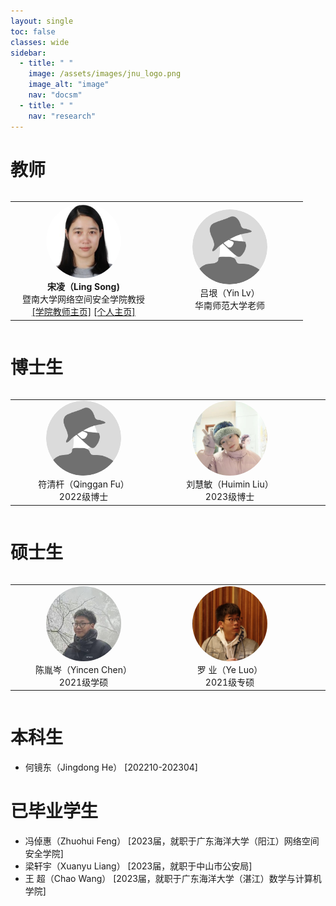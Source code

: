 ```yaml
---
layout: single
toc: false
classes: wide
sidebar:
  - title: " "
    image: /assets/images/jnu_logo.png
    image_alt: "image"
    nav: "docsm"
  - title: " "
    nav: "research"  
---
```


<style type="text/css">
  .member-img-container{
    width: 100%;
    overflow-x: auto; 
    max-width: 1000px; /* 容器最大宽度为100% */
  }
  .member-img-container table{
    width: 1000px; /* 设置容器宽度 */
    table-layout: fixed;
  }
  .member-img-container th{
    text-align: center;
  }
  .member-img-container td{
    text-align: center;
    width: 220px;
  }
  .member-img-container img {
      width: 120px; 
      height: 120px; 
      border-radius: 50%;
      overflow: hidden;
  }

    /* 在较小的屏幕尺寸下调整表格样式 */
  @media screen and (max-width: 1000px) {
    .member-img-container {
      overflow-x: scroll; /* 横向溢出时始终显示滚动条 */
      width: 100%; /* 容器宽度设置为100% */
    }
</style>



<h1>教师</h1>

<div class="member-img-container">
    <table>
        <tr>
            <td>
                <div>
                    <img alt="member" src="/assets/images/members/mem-sl.jpg">
                </div>
                <div>
                    <span><b>宋凌（Ling Song)</b></span><br/>
                    <span>暨南大学网络空间安全学院教授</span><br/>
                      <span><a href="https://cybsec.jnu.edu.cn/2023/1120/c39591a781833/page.htm">[学院教师主页]</a>  <a href="https://sites.google.com/view/ling-song/home">[个人主页]</a></span>
                </div>
            </td>
            <td>
                <div>
                    <img alt="member" src="/assets/images/members/mem-niming.png">
                </div>
                <div>
                    <span>吕垠（Yin Lv）</span><br/>
                    <span>华南师范大学老师</span>
                </div>
            </td>
        </tr>
    </table>
</div>
                      
<h1>博士生</h1>

<div class="member-img-container">
    <table>
        <tr>
            <td>
                <div>
                    <img alt="member" src="/assets/images/members/mem-niming.png">
                </div>
                <div>
                    <span>符清杆（Qinggan Fu）</span><br/>
                    <span>2022级博士</span>
                </div>
            </td>
            <td>
                <div>
                    <img alt="member" src="/assets/images/members/mem-lhm.jpg">
                </div>
                <div>
                    <span>刘慧敏（Huimin Liu）</span><br/>
                    <span>2023级博士</span>
                </div>
            </td>
            <td>
                <div>
                    <img alt="member" src="/assets/images/members/mem-niming.png">
                </div>
                <div>
                    <span>李盈盈（Yingying Li）</span><br/>
                    <span>2023级博士</span>
                </div>
            </td>
      </tr>
    </table>
</div>

<h1>硕士生</h1>

<div class="member-img-container">
    <table>
         <tr>
            <td>
                <div>
                    <img alt="member" src="/assets/images/members/mem-cyc.jpg">
                </div>
                <div>
                    <span>陈胤岑（Yincen Chen）</span><br/>
                    <span>2021级学硕</span>
                </div>
            </td>
            <td>
                <div>
                    <img alt="member" src="/assets/images/members/mem-ly.jpg">
                </div>
                <div>
                    <span>罗  业（Ye Luo）</span><br/>
                    <span>2021级专硕</span>
                </div>
            </td>
            <td>
                <div>
                    <img alt="member" src="/assets/images/members/mem-hjf.jpg">
                </div>
                <div>
                    <span>黄健富（Jianfu Huang）</span><br/>
                    <span>2021级专硕</span>
                </div>
            </td>
            <td>
                <div>
                    <img alt="member" src="/assets/images/members/mem-niming.png">
                </div>
                <div>
                    <span>黄添榕（Tianrong Huang）</span><br/>
                    <span>2022级学硕</span>
                </div>
            </td>
        </tr>
    </table>
</div>
 

<h1>本科生</h1>

<ul>
    <li>何镜东（Jingdong He）  [202210-202304]</li>
</ul>

<h1>已毕业学生</h1>

<ul>
    <li>冯倬惠（Zhuohui Feng） [2023届，就职于广东海洋大学（阳江）网络空间安全学院]</li>
    <li>梁轩宇（Xuanyu Liang） [2023届，就职于中山市公安局]</li>
    <li>王    超（Chao Wang） [2023届，就职于广东海洋大学（湛江）数学与计算机学院]</li>
</ul>





